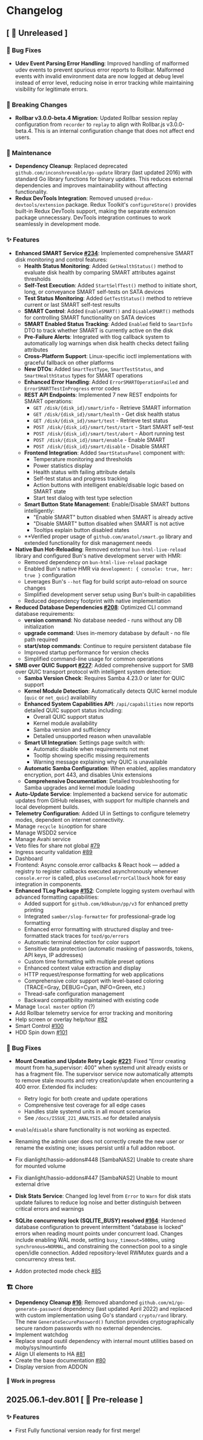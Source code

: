 <!-- DOCTOC SKIP -->

# Changelog

## [ 🚧 Unreleased ]

### 🐛 Bug Fixes

- **Udev Event Parsing Error Handling**: Improved handling of malformed udev events to prevent spurious error reports to Rollbar. Malformed events with invalid environment data are now logged at debug level instead of error level, reducing noise in error tracking while maintaining visibility for legitimate errors.

### 🔄 Breaking Changes

- **Rollbar v3.0.0-beta.4 Migration**: Updated Rollbar session replay configuration from `recorder` to `replay` to align with Rollbar.js v3.0.0-beta.4. This is an internal configuration change that does not affect end users.

### 🔧 Maintenance

- **Dependency Cleanup**: Replaced deprecated `github.com/inconshreveable/go-update` library (last updated 2016) with standard Go library functions for binary updates. This reduces external dependencies and improves maintainability without affecting functionality.
- **Redux DevTools Integration**: Removed unused `@redux-devtools/extension` package. Redux Toolkit's `configureStore()` provides built-in Redux DevTools support, making the separate extension package unnecessary. DevTools integration continues to work seamlessly in development mode.

### ✨ Features

- **Enhanced SMART Service [#234](https://github.com/dianlight/srat/issues/234)**: Implemented comprehensive SMART disk monitoring and control features:
  - **Health Status Monitoring**: Added `GetHealthStatus()` method to evaluate disk health by comparing SMART attributes against thresholds
  - **Self-Test Execution**: Added `StartSelfTest()` method to initiate short, long, or conveyance SMART self-tests on SATA devices
  - **Test Status Monitoring**: Added `GetTestStatus()` method to retrieve current or last SMART self-test results
  - **SMART Control**: Added `EnableSMART()` and `DisableSMART()` methods for controlling SMART functionality on SATA devices
  - **SMART Enabled Status Tracking**: Added `Enabled` field to `SmartInfo` DTO to track whether SMART is currently active on the disk
  - **Pre-Failure Alerts**: Integrated with tlog callback system to automatically log warnings when disk health checks detect failing attributes
  - **Cross-Platform Support**: Linux-specific ioctl implementations with graceful fallback on other platforms
  - **New DTOs**: Added `SmartTestType`, `SmartTestStatus`, and `SmartHealthStatus` types for SMART operations
  - **Enhanced Error Handling**: Added `ErrorSMARTOperationFailed` and `ErrorSMARTTestInProgress` error codes
  - **REST API Endpoints**: Implemented 7 new REST endpoints for SMART operations:
    - `GET /disk/{disk_id}/smart/info` - Retrieve SMART information
    - `GET /disk/{disk_id}/smart/health` - Get disk health status
    - `GET /disk/{disk_id}/smart/test` - Retrieve test status
    - `POST /disk/{disk_id}/smart/test/start` - Start SMART self-test
    - `POST /disk/{disk_id}/smart/test/abort` - Abort running test
    - `POST /disk/{disk_id}/smart/enable` - Enable SMART
    - `POST /disk/{disk_id}/smart/disable` - Disable SMART
  - **Frontend Integration**: Added `SmartStatusPanel` component with:
    - Temperature monitoring and thresholds
    - Power statistics display
    - Health status with failing attribute details
    - Self-test status and progress tracking
    - Action buttons with intelligent enable/disable logic based on SMART state
    - Start test dialog with test type selection
  - **Smart Button State Management**: Enable/Disable SMART buttons intelligently:
    - "Enable SMART" button disabled when SMART is already active
    - "Disable SMART" button disabled when SMART is not active
    - Tooltips explain button disabled states
  - **Verified proper usage of `github.com/anatol/smart.go` library and extended functionality for disk management needs
- **Native Bun Hot-Reloading**: Removed external `bun-html-live-reload` library and configured Bun's native development server with HMR:
  - Removed dependency on `bun-html-live-reload` package
  - Enabled Bun's native HMR via `development: { console: true, hmr: true }` configuration
  - Leverages Bun's `--hot` flag for build script auto-reload on source changes
  - Simplified development server setup using Bun's built-in capabilities
  - Reduced dependency footprint with native implementation
- **Reduced Database Dependencies [#208](https://github.com/dianlight/srat/issues/208)**: Optimized CLI command database requirements:
  - **version command**: No database needed - runs without any DB initialization
  - **upgrade command**: Uses in-memory database by default - no file path required
  - **start/stop commands**: Continue to require persistent database file
  - Improved startup performance for version checks
  - Simplified command-line usage for common operations
- **SMB over QUIC Support [#227](https://github.com/dianlight/srat/issues/227)**: Added comprehensive support for SMB over QUIC transport protocol with intelligent system detection:
  - **Samba Version Check**: Requires Samba 4.23.0 or later for QUIC support
  - **Kernel Module Detection**: Automatically detects QUIC kernel module (`quic` or `net_quic`) availability
  - **Enhanced System Capabilities API**: `/api/capabilities` now reports detailed QUIC support status including:
    - Overall QUIC support status
    - Kernel module availability
    - Samba version and sufficiency
    - Detailed unsupported reason when unavailable
  - **Smart UI Integration**: Settings page switch with:
    - Automatic disable when requirements not met
    - Tooltip showing specific missing requirements
    - Warning message explaining why QUIC is unavailable
  - **Automatic Samba Configuration**: When enabled, applies mandatory encryption, port 443, and disables Unix extensions
  - **Comprehensive Documentation**: Detailed troubleshooting for Samba upgrades and kernel module loading
- **Auto-Update Service**: Implemented a backend service for automatic updates from GitHub releases, with support for multiple channels and local development builds.
- **Telemetry Configuration**: Added UI in Settings to configure telemetry modes, dependent on internet connectivity.
- Manage `recycle bin`option for share
- Manage WSDD2 service
- Manage Avahi service
- Veto files for share not global [#79](https://github.com/dianlight/srat/issues/79)
- Ingress security validation [#89](https://github.com/dianlight/srat/issues/89)
- Dashboard
- Frontend: Async console.error callbacks & React hook — added a registry to register callbacks executed asynchronously whenever `console.error` is called, plus `useConsoleErrorCallback` hook for easy integration in components.
- **Enhanced TLog Package [#152](https://github.com/dianlight/srat/issues/152)**: Complete logging system overhaul with advanced formatting capabilities:
  - Added support for `github.com/k0kubun/pp/v3` for enhanced pretty printing
  - Integrated `samber/slog-formatter` for professional-grade log formatting
  - Enhanced error formatting with structured display and tree-formatted stack traces for `tozd/go/errors`
  - Automatic terminal detection for color support
  - Sensitive data protection (automatic masking of passwords, tokens, API keys, IP addresses)
  - Custom time formatting with multiple preset options
  - Enhanced context value extraction and display
  - HTTP request/response formatting for web applications
  - Comprehensive color support with level-based coloring (TRACE=Gray, DEBUG=Cyan, INFO=Green, etc.)
  - Thread-safe configuration management
  - Backward compatibility maintained with existing code
- Manage `local master` option (?)
- Add Rollbar telemetry service for error tracking and monitoring
- Help screen or overlay help/tour [#82](https://github.com/dianlight/srat/issues/82)
- Smart Control [#100](https://github.com/dianlight/srat/issues/100)
- HDD Spin down [#101](https://github.com/dianlight/srat/issues/101)

### 🐛 Bug Fixes

- **Mount Creation and Update Retry Logic [#221](https://github.com/dianlight/srat/issues/221)**: Fixed "Error creating mount from ha_supervisor: 400" when systemd unit already exists or has a fragment file. The supervisor service now automatically attempts to remove stale mounts and retry creation/update when encountering a 400 error. Extended fix includes:
  - Retry logic for both create and update operations
  - Comprehensive test coverage for all edge cases
  - Handles stale systemd units in all mount scenarios
  - See `/docs/ISSUE_221_ANALYSIS.md` for detailed analysis

- `enable`/`disable` share functionality is not working as expected.
- Renaming the admin user does not correctly create the new user or rename the existing one; issues persist until a full addon reboot.
- Fix dianlight/hassio-addons#448 [SambaNAS2] Unable to create share for mounted volume
- Fix dianlight/hassio-addons#447 [SambaNAS2] Unable to mount external drive
- **Disk Stats Service**: Changed log level from `Error` to `Warn` for disk stats update failures to reduce log noise and better distinguish between critical errors and warnings
- **SQLite concurrency lock (SQLITE_BUSY) resolved [#164](https://github.com/dianlight/srat/issues/164)**: Hardened database configuration to prevent intermittent "database is locked" errors when reading mount points under concurrent load. Changes include enabling WAL mode, setting `busy_timeout=5000ms`, using `synchronous=NORMAL`, and constraining the connection pool to a single open/idle connection. Added repository-level RWMutex guards and a concurrency stress test.
- Addon protected mode check [#85](https://github.com/dianlight/srat/issues/85)

### 🏗 Chore

- **Dependency Cleanup [#16](https://github.com/dianlight/srat/issues/16)**: Removed abandoned `github.com/m1/go-generate-password` dependency (last updated April 2022) and replaced with custom implementation using Go's standard `crypto/rand` library. The new `GenerateSecurePassword()` function provides cryptographically secure random passwords with no external dependencies.
- Implement watchdog
- Replace snapd osutil dependency with internal mount utilities based on moby/sys/mountinfo <!-- cspell:disable-line -->
- Align UI elements to HA [#81](https://github.com/dianlight/srat/issues/81)
- Create the base documentation [#80](https://github.com/dianlight/srat/issues/80)
- Display version from ADDON

#### **🚧 Work in progress**

## 2025.06.1-dev.801 [ 🧪 Pre-release ]

### ✨ Features

- First Fully functional version ready for first merge!
